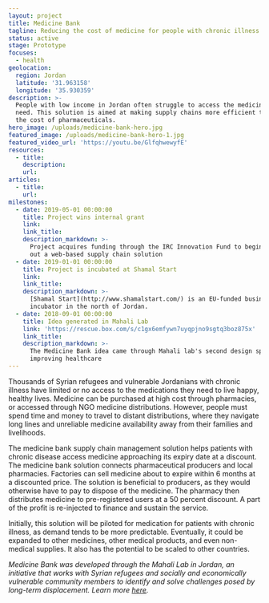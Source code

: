 ```yaml
---
layout: project
title: Medicine Bank
tagline: Reducing the cost of medicine for people with chronic illness
status: active
stage: Prototype
focuses:
  - health
geolocation:
  region: Jordan
  latitude: '31.963158'
  longitude: '35.930359'
description: >-
  People with low income in Jordan often struggle to access the medicine they
  need. This solution is aimed at making supply chains more efficient to reduce
  the cost of pharmaceuticals.
hero_image: /uploads/medicine-bank-hero.jpg
featured_image: /uploads/medicine-bank-hero-1.jpg
featured_video_url: 'https://youtu.be/GlfqhwewyfE'
resources:
  - title:
    description:
    url:
articles:
  - title:
    url:
milestones:
  - date: 2019-05-01 00:00:00
    title: Project wins internal grant
    link:
    link_title:
    description_markdown: >-
      Project acquires funding through the IRC Innovation Fund to begin building
      out a web-based supply chain solution
  - date: 2019-01-01 00:00:00
    title: Project is incubated at Shamal Start
    link:
    link_title:
    description_markdown: >-
      [Shamal Start](http://www.shamalstart.com/) is an EU-funded business
      incubator in the north of Jordan.
  - date: 2018-09-01 00:00:00
    title: Idea generated in Mahali Lab
    link: 'https://rescue.box.com/s/c1gx6emfywn7uyqpjno9sgtq3boz875x'
    link_title:
    description_markdown: >-
      The Medicine Bank idea came through Mahali lab's second design sprint on
      improving healthcare
---
```


Thousands of Syrian refugees and vulnerable Jordanians with chronic illness have limited or no access to the medications they need to live happy, healthy lives. Medicine can be purchased at high cost through pharmacies, or accessed through NGO medicine distributions. However, people must spend time and money to travel to distant distributions, where they navigate long lines and unreliable medicine availability away from their families and livelihoods.&nbsp;

The medicine bank supply chain management solution helps patients with chronic disease access medicine approaching its expiry date at a discount. The medicine bank solution connects pharmaceutical producers and local pharmacies. Factories can sell medicine about to expire within 6 months at a discounted price. The solution is beneficial to producers, as they would otherwise have to pay to dispose of the medicine. The pharmacy then distributes medicine to pre-registered users at a 50 percent discount. A part of the profit is re-injected to finance and sustain the service.&nbsp;

Initially, this solution will be piloted for medication for patients with chronic illness, as demand tends to be more predictable. Eventually, it could be expanded to other medicines, other medical products, and even non-medical supplies. It also has the potential to be scaled to other countries.&nbsp;

*Medicine Bank was developed through the Mahali Lab in Jordan, an initiative that works with Syrian refugees and socially and economically vulnerable community members to identify and solve challenges posed by long-term displacement. Learn more [here](https://mahali.rescue.org/en/).*